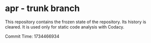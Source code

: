 # apr - trunk branch

This repository contains the frozen state of the repository.
Its history is cleared. It is used only for static code
analysis with Codacy.

Commit Time: 1734466934